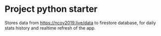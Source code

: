 # Project python starter

Stores data from https://ncov2019.live/data to firestore database, for daily stats history and realtime refresh of the app. 
